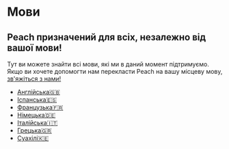 # Мови
## Peach призначений для всіх, незалежно від вашої мови!

Тут ви можете знайти всі мови, які ми в даний момент підтримуємо.
Якщо ви хочете допомогти нам перекласти Peach на вашу місцеву мову, [зв'яжіться з нами!](mailto:hello@peachbitcoin.com)

<ul>
  <li><a href="https://peachbitcoin.com">Англійська🇬🇧</a></li>
  <li><a href="https://peachbitcoin.com/es">Іспанська🇪🇸</a></li>
  <li><a href="https://peachbitcoin.com/fr">Французька🇫🇷</a></li>
  <li><a href="https://peachbitcoin.com/de">Німецька🇩🇪</a></li>
  <li><a href="https://peachbitcoin.com/it">Італійська🇮🇹</a></li>
  <li><a href="https://peachbitcoin.com/el">Грецька🇬🇷</a></li>
  <li><a href="https://peachbitcoin.com/sw">Суахілі🇰🇪</a></li>
</ul>
